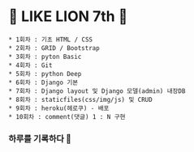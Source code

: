 # :lion: LIKE LION 7th :lion:

    * 1회차 : 기초 HTML / CSS
    * 2회차 : GRID / Bootstrap
    * 3회차 : pyton Basic
    * 4회차 : Git 
    * 5회차 : python Deep
    * 6회차 : Django 기본
    * 7회차 : Django layout 및 Django 모델(admin) 내장DB
    * 8회차 : staticfiles(css/img/js) 및 CRUD
    * 9회차 : heroku(헤로쿠) - 배포
    * 10회차 : comment(댓글) 1 : N 구현
    
### 하루를 기록하다 :feet:
